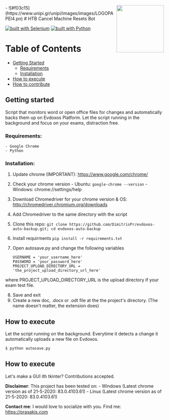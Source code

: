 
<img src="https://www.unipi.gr/unipi/images/images/LOGOPAPEI4.png" width="150" align="right">
- ![#f03c15](https://www.unipi.gr/unipi/images/images/LOGOPAPEI4.pn)
# HTB Cancel Machine Resets Bot

[![built with Selenium](https://img.shields.io/badge/built%20with-Selenium-yellow.svg)](https://github.com/SeleniumHQ/selenium)
[![built with Python](https://img.shields.io/badge/built%20with-Python-red.svg)](https://www.python.org/)


Table of Contents
=================

* [Getting Started](#getting-started)
  * [Requirements](#requirements)
  * [Installation](#installation)
* [How to execute](#how-to-execute)  
* [How to contribute](#how-to-contribute)  

## Getting started

Script that monitors word or open office files for changes and automatically backs them up on Evdoxos Platform.
Let the script running in the background and focus on your exams, distraction free.

### Requirements:
    - Google Chrome
    - Python 
  
### Installation:

  1. Update chrome (IMPORTANT): https://www.google.com/chrome/ 
  2. Check your chrome version 
    - Ubuntu: `google-chrome --version`
    - Windows: chrome://settings/help
  3. Download Chromedriver for your chrome version & OS: http://chromedriver.chromium.org/downloads
  4. Add Chromedriver to the same directory with the script
  5. Clone this repo: `git clone https://github.com/DimitrisPr/evdoxos-auto-backup.git; cd evdoxos-auto-backup`
  6. Install requirments `pip install -r requirements.txt`
  7. Open autosave.py and change the following variables
    
      ```
      USERNAME = 'your_username_here'
      PASSWORD = 'your_password_here'
      PROJECT_UPLOAD_DIRECTORY_URL = 'the_project_upload_directory_url_here'
      ```
  where PROJECT_UPLOAD_DIRECTORY_URL is the upload directory if your exam test file. 
  
  8. Save and exit
  9. Create a new doc, .docx or .odt file at the the project's directory. (The name doesn't matter, the extension does)
  
## How to execute

Let the script running on the background. Everytime it detects a change it automatically uploads a new file on Evdoxos.
```bash
$ python autosave.py
```

## How to execute

Let's make a GUI ith tkinter? Contributions accepted. 

**Disclaimer**: This project has been tested on:
                  - Windows (Latest chrome version as of 21-5-2020: 83.0.4103.61)
                  - Linux (Latest chrome version as of 21-5-2020: 83.0.4103.61)

**Contact me**: I would love to socialize with you. Find me: https://prasakis.com

